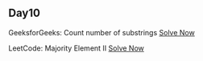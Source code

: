 ## Day10

GeeksforGeeks: Count number of substrings
 [Solve Now](https://practice.geeksforgeeks.org/problems/count-number-of-substrings4528/1)

LeetCode: Majority Element II [Solve Now](https://leetcode.com/problems/majority-element-ii/description//)
